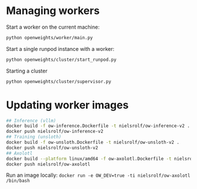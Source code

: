 # Managing workers

Start a worker on the current machine:
```sh
python openweights/worker/main.py
```

Start a single runpod instance with a worker:
```sh
python openweights/cluster/start_runpod.py
```

Starting a cluster
```sh
python openweights/cluster/supervisor.py
```

# Updating worker images

```sh
## Inference (vllm)
docker build -f ow-inference.Dockerfile -t nielsrolf/ow-inference-v2 .
docker push nielsrolf/ow-inference-v2
## Training (unsloth)
docker build -f ow-unsloth.Dockerfile -t nielsrolf/ow-unsloth-v2 .
docker push nielsrolf/ow-unsloth-v2
## Axolotl
docker build --platform linux/amd64 -f ow-axolotl.Dockerfile -t nielsrolf/ow-axolotl .
docker push nielsrolf/ow-axolotl
```

Run an image locally: `docker run -e OW_DEV=true -ti nielsrolf/ow-axolotl /bin/bash`